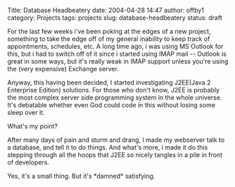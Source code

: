 Title: Database Headbeatery
date: 2004-04-28 14:47
author: offby1
category: Projects
tags: projects
slug: database-headbeatery
status: draft

For the last few weeks i\'ve been poking at the edges of a new project, something to take the edge off of my general inability to keep track of appointments, schedules, etc. A long time ago, i was using MS Outlook for this, but i had to switch off of it since i started using IMAP mail \-- Outlook is great in some ways, but it\'s really weak in IMAP support unless you\'re using the (very expensive) Exchange server.

Anyway, this having been decided, I started investigating J2EE(Java 2 Enterprise Edition) solutions. For those who don\'t know, J2EE is probably the most complex server side programming system in the whole universe. It\'s debatable whether even God could code in this without losing some sleep over it.

What\'s my point?

After many days of pain and sturm and drang, I made my webserver talk to a database, and tell it to do things. And what\'s more, i made it do this stepping through all the hoops that J2EE so nicely tangles in a pile in front of developers.

Yes, it\'s a small thing. But it\'s \*damned\* satisfying.
